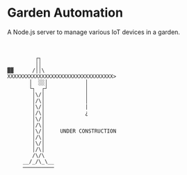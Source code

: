 Garden Automation
=================

A Node.js server to manage various IoT devices in a garden.

<br />

```
         ┌┐
         ││
▓▓      /││\
XXXXXXXXXXXXXXXXXXXXXXXXXXXXXXXXXX>
       │  ░░│            │
       └┐  ┌┘            │
        │\/│             │
        │/\│             │
        │\/│             |
        │/\│             ¿
        │\/│
        │/\│
        │\/│     UNDER CONSTRUCTION
        │/\│
        │\/│
        │/\│
        /\/\
     __/_/\_\__
     ────────── 
```
